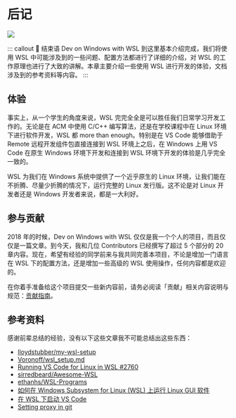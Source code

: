 # 后记 <Badge text="New" vertical="middle"/>

![](https://i.loli.net/2020/01/07/J6hx2UTlX3yDbgS.png)

::: callout 🍓 结束语
Dev on Windows with WSL 到这里基本介绍完成，我们将使用 WSL 中可能涉及到的一些问题、配置方法都进行了详细的介绍，对 WSL 的工作原理也进行了大致的讲解。本章主要介绍一些使用 WSL 进行开发的体验，文档涉及到的参考资料等内容。
:::

## 体验

事实上，从一个学生的角度来说，WSL 完完全全是可以胜任我们日常学习开发工作的。无论是在 ACM 中使用 C/C++ 编写算法，还是在学校课程中在 Linux 环境下进行软件开发，WSL 都 more than enough。特别是在 VS Code 能够借助于 Remote 远程开发组件包直接连接到 WSL 环境上之后，在 Windows 上用 VS Code 在原生 Windows 环境下开发和连接到 WSL 环境下开发的体验是几乎完全一致的。

WSL 为我们在 Windows 系统中提供了一个近乎原生的 Linux 环境，让我们能在不折腾、尽量少折腾的情况下，运行完整的 Linux 发行版。这不论是对 Linux 开发者还是 Windows 开发者来说，都是一大利好。

## 参与贡献

2018 年的时候，Dev on Windows with WSL 仅仅是我一个个人的项目，而且仅仅是一篇文章。到今天，我和几位 Contributors 已经撰写了超过 5 个部分的 20 章内容。现在，希望有经验的同学前来与我共同完善本项目，不论是增加一门语言在 WSL 下的配置方法，还是增加一些高级的 WSL 使用操作，任何内容都是欢迎的。

在你着手准备给这个项目提交一些新内容前，请务必阅读「贡献」相关内容说明与规范：[贡献指南](/contributing/)。

## 参考资料

感谢前辈总结的经验，没有以下这些文章我不可能总结出这些东西：

- [lloydstubber/my-wsl-setup](https://github.com/lloydstubber/my-wsl-setup)
- [Voronoff/wsl_setup.md](https://gist.github.com/Voronoff/059c50f9fd354386c305c55af1f3a61f#install-and-set-up-python-to-work-with-vscode-and-wsl)
- [Running VS Code for Linux in WSL #2760](https://github.com/Microsoft/WSL/issues/2760)
- [sirredbeard/Awesome-WSL](https://github.com/sirredbeard/Awesome-WSL)
- [ethanhs/WSL-Programs](https://github.com/ethanhs/WSL-Programs)
- [如何在 Windows Subsystem for Linux (WSL) 上运行 Linux GUI 软件](<http://www.yuan-ji.me/%E5%A6%82%E4%BD%95%E5%9C%A8Windows-Subsystem-for-Linux-(WSL)-%E4%B8%8A%E8%BF%90%E8%A1%8CLinux-GUI-%E8%BD%AF%E4%BB%B6/>)
- [在 WSL 下启动 VS Code](https://zhuanlan.zhihu.com/p/33226830)
- [Setting proxy in git](https://gist.github.com/laispace/666dd7b27e9116faece6)
